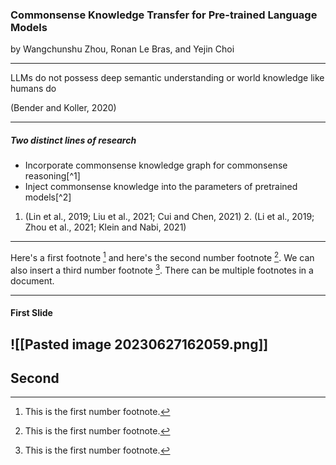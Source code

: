 
### Commonsense Knowledge Transfer for Pre-trained Language Models


by Wangchunshu Zhou, Ronan Le Bras, and Yejin Choi
<!-- element style="font-size: 24px"-->

---

LLMs do not possess deep semantic understanding or world knowledge like humans do

(Bender and Koller, 2020)
<!-- element style="font-size: 24px"-->

---
##### Two distinct lines of research

- <!-- element style="font-size: 28px"--> Incorporate commonsense knowledge graph for commonsense reasoning[^1]
-  <!-- element style="font-size: 28px"--> Inject commonsense knowledge into the parameters of pretrained models[^2]





1. (Lin et al., 2019; Liu et al., 2021; Cui and Chen, 2021)  2. (Li et al., 2019; Zhou et al., 2021; Klein and Nabi, 2021)
<!-- element style="font-size: 16px"-->

---
Here's a first footnote [^1] and here's the second number footnote [^2]. We can also insert a third number footnote [^3]. There can be multiple footnotes in a document.   
[^1]: This is the first number footnote.  
[^2]: This is the first number footnote.  
[^3]: This is the first number footnote.  

---
#### First Slide

![[Pasted image 20230627162059.png]]
---
Second
---